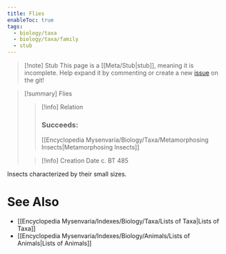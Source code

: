 ```yaml
---
title: Flies
enableToc: true
tags:
  - biology/taxa
  - biology/taxa/family
  - stub
---
```


> [!note] Stub
> This page is a [[Meta/Stub|stub]], meaning it is incomplete. Help expand it by commenting or create a new [issue](https://github.com/RagtimeGal/quartz--encyclopedia-mysenvaria/issues/new/choose) on the git!


> [!summary] Flies
> > [!info] Relation
> > ### Succeeds:
> > [[Encyclopedia Mysenvaria/Biology/Taxa/Metamorphosing Insects|Metamorphosing Insects]]
>
> > [!info] Creation Date
> > c. BT 485

Insects characterized by their small sizes.

# See Also
- [[Encyclopedia Mysenvaria/Indexes/Biology/Taxa/Lists of Taxa|Lists of Taxa]]
- [[Encyclopedia Mysenvaria/Indexes/Biology/Animals/Lists of Animals|Lists of Animals]]
